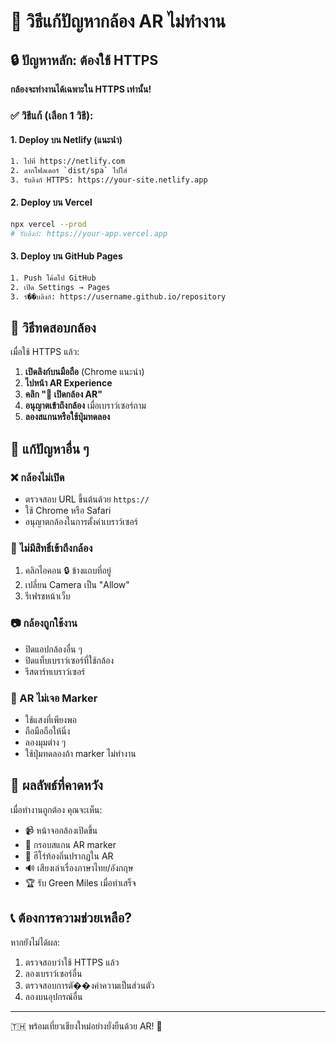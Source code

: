 # 📱 วิธีแก้ปัญหากล้อง AR ไม่ทำงาน

## 🔒 ปัญหาหลัก: ต้องใช้ HTTPS

**กล้องจะทำงานได้เฉพาะใน HTTPS เท่านั้น!**

### ✅ วิธีแก้ (เลือก 1 วิธี):

#### 1. Deploy บน Netlify (แนะนำ)

```bash
1. ไปที่ https://netlify.com
2. ลากโฟลเดอร์ `dist/spa` ไปใส่
3. รับลิงก์ HTTPS: https://your-site.netlify.app
```

#### 2. Deploy บน Vercel

```bash
npx vercel --prod
# รับลิงก์: https://your-app.vercel.app
```

#### 3. Deploy บน GitHub Pages

```bash
1. Push โค้ดไป GitHub
2. เปิด Settings → Pages
3. ร��บลิงก์: https://username.github.io/repository
```

## 📱 วิธีทดสอบกล้อง

เมื่อใช้ HTTPS แล้ว:

1. **เปิดลิงก์บนมือถือ** (Chrome แนะนำ)
2. **ไปหน้า AR Experience**
3. **คลิก "🎥 เปิดกล้อง AR"**
4. **อนุญาตเข้าถึงกล้อง** เมื่อเบราว์เซอร์ถาม
5. **ลองสแกนหรือใช้ปุ่มทดลอง**

## 🔧 แก้ปัญหาอื่น ๆ

### ❌ กล้องไม่เปิด

- ตรวจสอบ URL ขึ้นต้นด้วย `https://`
- ใช้ Chrome หรือ Safari
- อนุญาตกล้องในการตั้งค่าเบราว์เซอร์

### 🚫 ไม่มีสิทธิ์เข้าถึงกล้อง

1. คลิกไอคอน 🔒 ข้างแถบที่อยู่
2. เปลี่ยน Camera เป็น "Allow"
3. รีเฟรชหน้าเว็บ

### 📷 กล้องถูกใช้งาน

- ปิดแอปกล้องอื่น ๆ
- ปิดแท็บเบราว์เซอร์ที่ใช้กล้อง
- รีสตาร์ทเบราว์เซอร์

### 🔄 AR ไม่เจอ Marker

- ใช้แสงที่เพียงพอ
- ถือมือถือให้นิ่ง
- ลองมุมต่าง ๆ
- ใช้ปุ่มทดลองถ้า marker ไม่ทำงาน

## 🌟 ผลลัพธ์ที่คาดหวัง

เมื่อทำงานถูกต้อง คุณจะเห็น:

- 📹 หน้าจอกล้องเปิดขึ้น
- 🎯 กรอบสแกน AR marker
- 🦸 ฮีโร่ท้องถิ่นปรากฏใน AR
- 🔊 เสียงเล่าเรื่องภาษาไทย/อังกฤษ
- 🏆 รับ Green Miles เมื่อทำเสร็จ

## 📞 ต้องการความช่วยเหลือ?

หากยังไม่ได้ผล:

1. ตรวจสอบว่าใช้ HTTPS แล้ว
2. ลองเบราว์เซอร์อื่น
3. ตรวจสอบการตั��งค่าความเป็นส่วนตัว
4. ลองบนอุปกรณ์อื่น

---

🇹🇭 พร้อมเที่ยวเชียงใหม่อย่างยั่งยืนด้วย AR! 🌿
